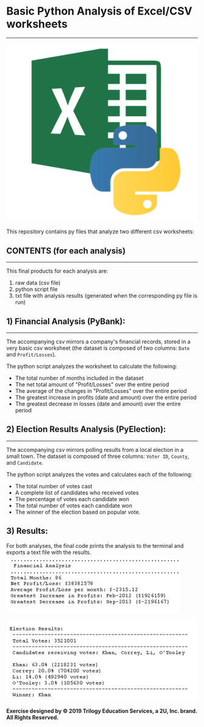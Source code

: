 # Basic Python Analysis of Excel/CSV worksheets
-----
![python-excel-logo.png](python-excel-logo.png)

This repository contains py files that analyze two different csv worksheets:

## CONTENTS (for each analysis)
-----
This final products for each analysis are:
1. raw data (csv file)
2. python script file
3. txt file with analysis results (generated when the corresponding py file is run)


## 1) Financial Analysis (PyBank):
-----
The accompanying csv mirrors a company's financial records, stored in a very basic csv worksheet (the dataset is composed of two columns: `Date` and `Profit/Losses`).

The python script analyzes the worksheet to calculate the following:
  * The total number of months included in the dataset
  * The net total amount of "Profit/Losses" over the entire period
  * The average of the changes in "Profit/Losses" over the entire period
  * The greatest increase in profits (date and amount) over the entire period
  * The greatest decrease in losses (date and amount) over the entire period


## 2) Election Results Analysis (PyElection):
-----
The accompanying csv mirrors polling results from a local election in a small town. The dataset is composed of three columns: `Voter ID`, `County`, and `Candidate`. 

The python script analyzes the votes and calculates each of the following:
  * The total number of votes cast
  * A complete list of candidates who received votes
  * The percentage of votes each candidate won
  * The total number of votes each candidate won
  * The winner of the election based on popular vote.

## 3) Results:
  For both analyses, the final code prints the analysis to the terminal and exports a text file with the results.
  ![Financial Analysis](Images/financial_analysis.png)

  ![Election Results](Images/election_results.png)
  
  
**Exercise designed by © 2019 Trilogy Education Services, a 2U, Inc. brand. All Rights Reserved.**
